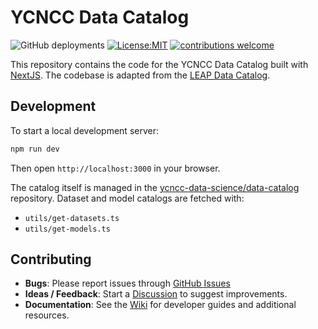 # YCNCC Data Catalog

![GitHub deployments](https://img.shields.io/github/deployments/YCNCC-Data-Science/data-catalog-UI/production?label=vercel)
[![License:MIT](https://img.shields.io/badge/License-MIT-lightgray.svg?style=flt-square)](https://opensource.org/licenses/MIT)
[![contributions welcome](https://img.shields.io/badge/contributions-welcome-brightgreen.svg?style=flat)](https://github.com/YCNCC-Data-Science/data-catalog-UI/discussions)

This repository contains the code for the YCNCC Data Catalog built with [NextJS](https://nextjs.org/). The codebase is adapted from the [LEAP Data Catalog](https://github.com/carbonplan/leap-data-catalog).

## Development

To start a local development server:

```bash
npm run dev
```

Then open `http://localhost:3000` in your browser.

The catalog itself is managed in the [ycncc-data-science/data-catalog](https://github.com/YCNCC-Data-Science/data-catalog) repository. Dataset and model catalogs are fetched with:

- `utils/get-datasets.ts`
- `utils/get-models.ts`

## Contributing

- **Bugs**: Please report issues through [GitHub Issues](https://github.com/YCNCC-Data-Science/data-catalog-UI/issues)
- **Ideas / Feedback**: Start a [Discussion](https://github.com/YCNCC-Data-Science/data-catalog-UI/discussions) to suggest improvements.
- **Documentation**: See the [Wiki](https://github.com/YCNCC-Data-Science/data-catalog-UI/wiki) for developer guides and additional resources.
